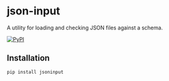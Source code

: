 # json-input

A utility for loading and checking JSON files against a schema.

[![PyPI](https://img.shields.io/pypi/v/jsoninput)](https://pypi.org/project/jsoninput/)

## Installation

``` plaintext
pip install jsoninput
```
